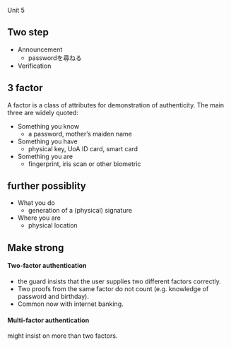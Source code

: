 Unit 5

## Two step
* Announcement
  * passwordを尋ねる
* Verification

## 3 factor
A factor is a class of attributes for demonstration of authenticity. The main three are widely quoted:

* Something you know
  * a password, mother’s maiden name
* Something you have
  * physical key, UoA ID card, smart card
* Something you are 
  * fingerprint, iris scan or other biometric

## further possiblity
* What you do
  * generation of a (physical) signature
* Where you are 
  * physical location

## Make strong
#### Two-factor authentication
* the guard insists that the user supplies two different factors correctly. 
* Two proofs from the same factor do not count (e.g. knowledge of password and birthday). 
* Common now with internet banking. 

#### Multi-factor authentication
might insist on more than two factors. 

